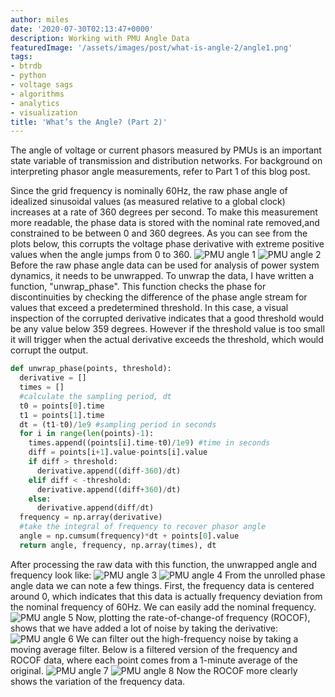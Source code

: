 ```yaml
---
author: miles
date: '2020-07-30T02:13:47+0000'
description: Working with PMU Angle Data
featuredImage: '/assets/images/post/what-is-angle-2/angle1.png'
tags:
- btrdb
- python
- voltage sags
- algorithms
- analytics
- visualization
title: 'What’s the Angle? (Part 2)'
---
```


The angle of voltage or current phasors measured by PMUs is an important state variable of transmission and distribution networks. For background on interpreting phasor angle measurements, refer to Part 1 of this blog post. 

Since the grid frequency is nominally 60Hz, the raw phase angle of idealized sinusoidal values (as measured relative to a global clock) increases at a rate of 360 degrees per second. To make this measurement more readable, the phase data is stored with the nominal rate removed,and constrained to be between 0 and 360 degrees. As you can see from the plots below, this corrupts the voltage phase derivative with extreme positive values when the angle jumps from 0 to 360. 
![PMU angle 1](/assets/images/post/what-is-angle-2/angle1.png)
![PMU angle 2](/assets/images/post/what-is-angle-2/angle2.png)
Before the raw phase angle data can be used for analysis of power system dynamics, it needs to be unwrapped. To unwrap the data, I have written a function, "unwrap_phase". This function checks the phase for discontinuities by checking the difference of the phase angle stream for values that exceed a predetermined threshold. In this case, a visual inspection of the corrupted derivative indicates that a good threshold would be any value below 359 degrees. However if the threshold value is too small it will trigger when the actual derivative exceeds the threshold, which would corrupt the output.

```python
def unwrap_phase(points, threshold):
  derivative = []
  times = []
  #calculate the sampling period, dt
  t0 = points[0].time
  t1 = points[1].time
  dt = (t1-t0)/1e9 #sampling period in seconds
  for i in range(len(points)-1):
    times.append((points[i].time-t0)/1e9) #time in seconds
    diff = points[i+1].value-points[i].value
    if diff > threshold:
      derivative.append((diff-360)/dt)
    elif diff < -threshold:
      derivative.append((diff+360)/dt)
    else:
      derivative.append(diff/dt)
  frequency = np.array(derivative)
  #take the integral of frequency to recover phasor angle
  angle = np.cumsum(frequency)*dt + points[0].value
  return angle, frequency, np.array(times), dt
```

After processing the raw data with this function, the unwrapped angle and frequency look like:
![PMU angle 3](/assets/images/post/what-is-angle-2/angle3.png)
![PMU angle 4](/assets/images/post/what-is-angle-2/angle4.png)
From the unrolled phase angle data we can note a few things. First, the frequency data is centered around 0, which indicates that this data is actually frequency deviation from the nominal frequency of 60Hz. We can easily add the nominal frequency.
![PMU angle 5](/assets/images/post/what-is-angle-2/angle5.png)
Now, plotting the rate-of-change-of frequency (ROCOF), shows that we have added a lot of noise by taking the derivative:
![PMU angle 6](/assets/images/post/what-is-angle-2/angle6.png)
We can filter out the high-frequency noise by taking a moving average filter. Below is a filtered version of the frequency and ROCOF data, where each point comes from a 1-minute average of the original.
![PMU angle 7](/assets/images/post/what-is-angle-2/angle7.png)
![PMU angle 8](/assets/images/post/what-is-angle-2/angle8.png)
Now the ROCOF more clearly shows the variation of the frequency data.
